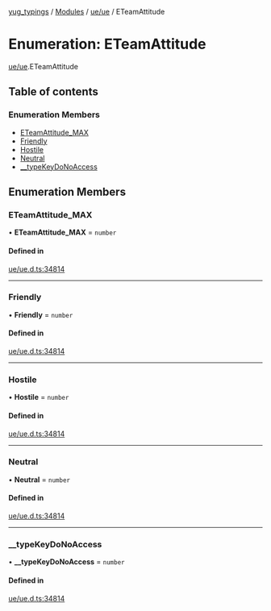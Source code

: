 [yug_typings](../README.md) / [Modules](../modules.md) / [ue/ue](../modules/ue_ue.md) / ETeamAttitude

# Enumeration: ETeamAttitude

[ue/ue](../modules/ue_ue.md).ETeamAttitude

## Table of contents

### Enumeration Members

- [ETeamAttitude\_MAX](ue_ue.ETeamAttitude.md#eteamattitude_max)
- [Friendly](ue_ue.ETeamAttitude.md#friendly)
- [Hostile](ue_ue.ETeamAttitude.md#hostile)
- [Neutral](ue_ue.ETeamAttitude.md#neutral)
- [\_\_typeKeyDoNoAccess](ue_ue.ETeamAttitude.md#__typekeydonoaccess)

## Enumeration Members

### ETeamAttitude\_MAX

• **ETeamAttitude\_MAX** = `number`

#### Defined in

[ue/ue.d.ts:34814](https://github.com/YugMetaverse/yug_typings/blob/b7d9b19/ue/ue.d.ts#L34814)

___

### Friendly

• **Friendly** = `number`

#### Defined in

[ue/ue.d.ts:34814](https://github.com/YugMetaverse/yug_typings/blob/b7d9b19/ue/ue.d.ts#L34814)

___

### Hostile

• **Hostile** = `number`

#### Defined in

[ue/ue.d.ts:34814](https://github.com/YugMetaverse/yug_typings/blob/b7d9b19/ue/ue.d.ts#L34814)

___

### Neutral

• **Neutral** = `number`

#### Defined in

[ue/ue.d.ts:34814](https://github.com/YugMetaverse/yug_typings/blob/b7d9b19/ue/ue.d.ts#L34814)

___

### \_\_typeKeyDoNoAccess

• **\_\_typeKeyDoNoAccess** = `number`

#### Defined in

[ue/ue.d.ts:34814](https://github.com/YugMetaverse/yug_typings/blob/b7d9b19/ue/ue.d.ts#L34814)
